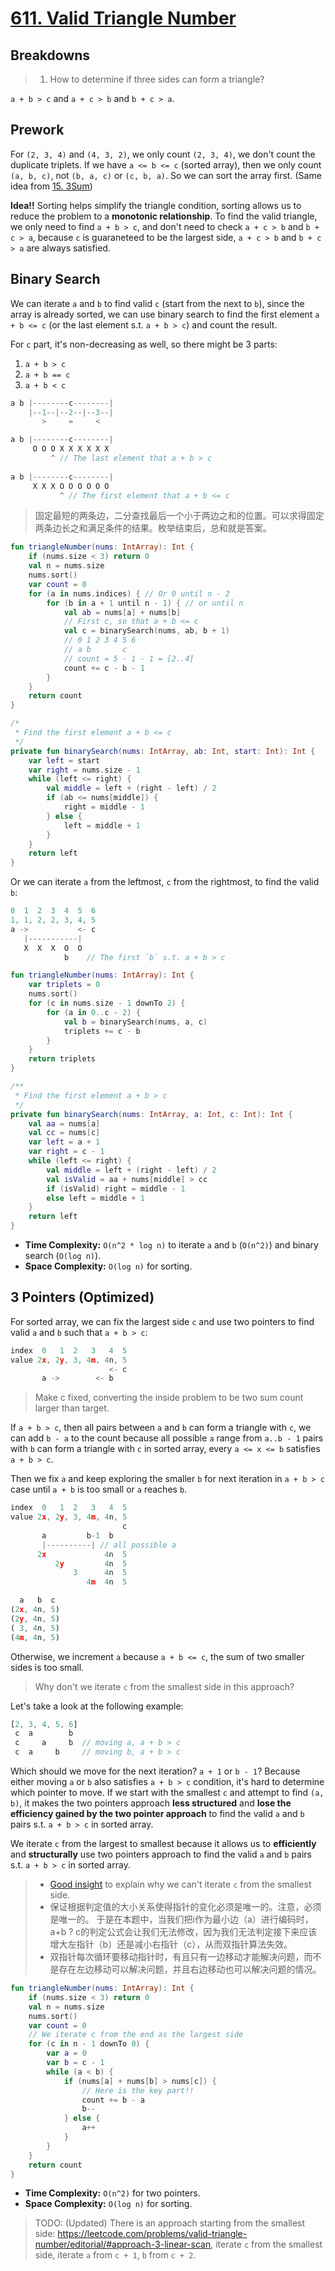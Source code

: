 # [611. Valid Triangle Number](https://leetcode.com/problems/valid-triangle-number/description/)

## Breakdowns
> 1. How to determine if three sides can form a triangle?

`a + b > c` and `a + c > b` and `b + c > a`.

## Prework
For `(2, 3, 4)` and `(4, 3, 2)`, we only count `(2, 3, 4)`, we don't count the duplicate triplets. If we have `a <= b <= c` (sorted array), then we only count `(a, b, c)`, not `(b, a, c)` or `(c, b, a)`. So we can sort the array first. (Same idea from [15. 3Sum](../leetcode/15.3sum.md))

**Idea!!** Sorting helps simplify the triangle condition, sorting allows us to reduce the problem to a **monotonic relationship**. To find the valid triangle, we only need to find `a + b > c`, and don't need to check `a + c > b` and `b + c > a`, because `c` is guaraneteed to be the largest side, `a + c > b` and `b + c > a` are always satisfied.

## Binary Search
We can iterate `a` and `b` to find valid `c` (start from the next to `b`), since the array is already sorted, we can use binary search to find the first element `a + b <= c` (or the last element s.t. `a + b > c`) and count the result.

For `c` part, it's non-decreasing as well, so there might be 3 parts:
1. `a + b > c`
2. `a + b == c`
3. `a + b < c`

```js
a b |--------c--------|
    |--1--|--2--|--3--|
       >     =     <

a b |--------c--------|
     O O O X X X X X X
         ^ // The last element that a + b > c
        
a b |--------c--------|
     X X X O O O O O O
           ^ // The first element that a + b <= c
```

> 固定最短的两条边，二分查找最后一个小于两边之和的位置。可以求得固定两条边长之和满足条件的结果。枚举结束后，总和就是答案。

```kotlin
fun triangleNumber(nums: IntArray): Int {
    if (nums.size < 3) return 0
    val n = nums.size
    nums.sort()
    var count = 0
    for (a in nums.indices) { // Or 0 until n - 2
        for (b in a + 1 until n - 1) { // or until n
            val ab = nums[a] + nums[b]
            // First c, so that a + b <= c
            val c = binarySearch(nums, ab, b + 1)
            // 0 1 2 3 4 5 6
            // a b       c
            // count = 5 - 1 - 1 = [2..4]
            count += c - b - 1
        }
    }
    return count
}

/*
 * Find the first element a + b <= c
 */ 
private fun binarySearch(nums: IntArray, ab: Int, start: Int): Int {
    var left = start
    var right = nums.size - 1
    while (left <= right) {
        val middle = left + (right - left) / 2
        if (ab <= nums[middle]) {
            right = middle - 1
        } else {
            left = middle + 1
        }
    }
    return left
}
```

Or we can iterate `a` from the leftmost, `c` from the rightmost, to find the valid `b`:

```js
0  1  2  3  4  5  6
1, 1, 2, 2, 3, 4, 5
a ->           <- c
   |-----------|
   X  X  X  O  O
            b    // The first `b` s.t. a + b > c
```

```kotlin
fun triangleNumber(nums: IntArray): Int {
    var triplets = 0
    nums.sort()
    for (c in nums.size - 1 downTo 2) {
        for (a in 0..c - 2) {
            val b = binarySearch(nums, a, c)
            triplets += c - b
        }
    }
    return triplets
}

/**
 * Find the first element a + b > c
 */
private fun binarySearch(nums: IntArray, a: Int, c: Int): Int {
    val aa = nums[a]
    val cc = nums[c]
    var left = a + 1
    var right = c - 1
    while (left <= right) {
        val middle = left + (right - left) / 2
        val isValid = aa + nums[middle] > cc
        if (isValid) right = middle - 1
        else left = middle + 1
    }
    return left
}
```

* **Time Complexity:** `O(n^2 * log n)` to iterate `a` and `b` (`O(n^2)`) and binary search (`O(log n)`).
* **Space Complexity:** `O(log n)` for sorting.

## 3 Pointers (Optimized)
For sorted array, we can fix the largest side `c` and use two pointers to find valid `a` and `b` such that `a + b > c`:

```js
index  0   1  2   3   4  5
value 2x, 2y, 3, 4m, 4n, 5
                      <- c
       a ->        <- b
```

> Make c fixed, converting the inside problem to be two sum count larger than target.

If `a + b > c`, then all pairs between `a` and `b` can form a triangle with `c`, we can add `b - a` to the count because all possible `a` range from `a..b - 1` pairs with `b` can form a triangle with `c` in sorted array, every `a <= x <= b` satisfies `a + b > c`.

Then we fix `a` and keep exploring the smaller `b` for next iteration in `a + b > c` case until `a + b` is too small or `a` reaches `b`.

```js
index  0   1  2   3   4  5
value 2x, 2y, 3, 4m, 4n, 5
                         c
       a         b-1  b
       |----------| // all possible a
      2x             4n  5
          2y         4n  5
              3      4n  5
                 4m  4n  5

  a   b  c
(2x, 4n, 5)
(2y, 4n, 5)
( 3, 4n, 5)
(4m, 4n, 5)
```

Otherwise, we increment `a` because `a + b <= c`, the sum of two smaller sides is too small.

> Why don't we iterate `c` from the smallest side in this approach? 

Let's take a look at the following example:
```js
[2, 3, 4, 5, 6]
 c  a        b
 c     a     b  // moving a, a + b > c
 c  a     b     // moving b, a + b > c
```

Which should we move for the next iteration? `a + 1` or `b - 1`? Because either moving `a` or `b` also satisfies `a + b > c` condition, it's hard to determine which pointer to move. If we start with the smallest `c` and attempt to find `(a, b)`, it makes the two pointers approach **less structured** and **lose the efficiency gained by the two pointer approach** to find the valid `a` and `b` pairs s.t. `a + b > c` in sorted array.

We iterate `c` from the largest to smallest because it allows us to **efficiently** and **structurally** use two pointers approach to find the valid `a` and `b` pairs s.t. `a + b > c` in sorted array.

> * [Good insight](https://leetcode.cn/problems/valid-triangle-number/solutions/2432875/zhuan-huan-cheng-abcyong-xiang-xiang-shu-1ex3/comments/2394775) to explain why we can't iterate `c` from the smallest side. 
> * 保证根据判定值的大小关系使得指针的变化必须是唯一的。注意，必须是唯一的。 于是在本题中，当我们把i作为最小边（a）进行编码时，a+b ? c的判定公式会让我们无法修改，因为我们无法判定接下来应该增大左指针（b）还是减小右指针（c），从而双指针算法失效。
> * 双指针每次循环要移动指针时，有且只有一边移动才能解决问题，而不是存在左边移动可以解决问题，并且右边移动也可以解决问题的情况。


```kotlin
fun triangleNumber(nums: IntArray): Int {
    if (nums.size < 3) return 0
    val n = nums.size
    nums.sort()
    var count = 0
    // We iterate c from the end as the largest side
    for (c in n - 1 downTo 0) {
        var a = 0
        var b = c - 1
        while (a < b) {
            if (nums[a] + nums[b] > nums[c]) {
                // Here is the key part!!
                count += b - a
                b--
            } else {
                a++
            }
        }
    }
    return count
}
```

* **Time Complexity:** `O(n^2)` for two pointers.
* **Space Complexity:** `O(log n)` for sorting.

> TODO: (Updated) There is an approach starting from the smallest side: https://leetcode.com/problems/valid-triangle-number/editorial/#approach-3-linear-scan, iterate `c` from the smallest side, iterate `a` from `c + 1`, `b` from `c + 2`.